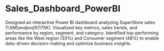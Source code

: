# Sales_Dashboard_PowerBI
Designed an interactive Power BI dashboard analyzing SuperStore sales ($1.6M) and profit ($175K). Visualized key metrics, sales trends, and performance by region, segment, and category. Identified top-performing areas like the West region (33%) and Consumer segment (48%) to enable data-driven decision-making and optimize business insights.
